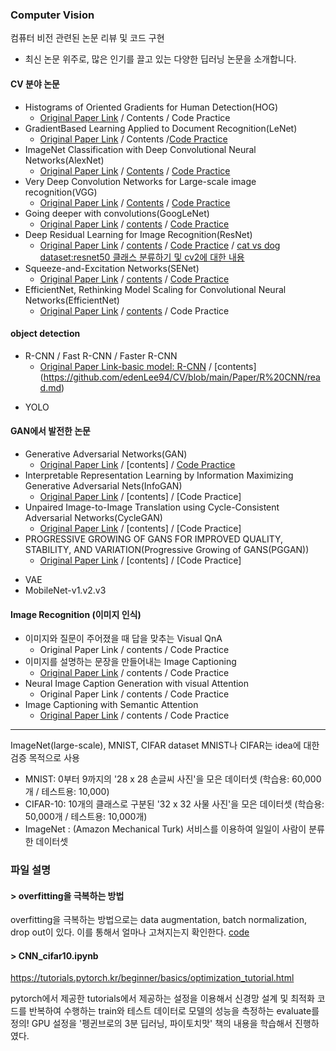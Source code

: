### Computer Vision

컴퓨터 비전 관련된 논문 리뷰 및 코드 구현
* 최신 논문 위주로, 많은 인기를 끌고 있는 다양한 딥러닝 논문을 소개합니다.

#### CV 분야 논문
* Histograms of Oriented Gradients for Human Detection(HOG)
    * [Original Paper Link](https://ieeexplore.ieee.org/stamp/stamp.jsp?arnumber=1467360&tag=1) / Contents / Code Practice
* GradientBased Learning Applied to Document Recognition(LeNet)
    * [Original Paper Link](http://vision.stanford.edu/cs598_spring07/papers/Lecun98.pdf) / Contents /[Code Practice](https://github.com/edenLee94/CV/blob/main/Paper/LeNet/LeNet.ipynb)
* ImageNet Classification with Deep Convolutional Neural Networks(AlexNet)
    * [Original Paper Link](https://proceedings.neurips.cc/paper/2012/file/c399862d3b9d6b76c8436e924a68c45b-Paper.pdf) / [Contents](https://github.com/edenLee94/CV/blob/main/Paper/AlexNet/Readme.md) / [Code Practice](https://github.com/edenLee94/CV/blob/main/Paper/AlexNet/AlexNet_pr.ipynb)
* Very Deep Convolution Networks for Large-scale image recognition(VGG)
    * [Original Paper Link](https://arxiv.org/pdf/1409.1556.pdf%20http://arxiv.org/abs/1409.1556.pdf) / [Contents](https://github.com/edenLee94/CV/blob/main/Paper/VGG/Readme.md) / [Code Practice](https://github.com/edenLee94/CV/blob/main/Paper/VGG/vgg.py)
* Going deeper with convolutions(GoogLeNet)
    * [Original Paper Link](https://arxiv.org/pdf/1409.4842.pdf) / [contents](https://github.com/edenLee94/CV/blob/main/Paper/GoogLeNet/Readme.md) / [Code Practice](https://github.com/edenLee94/CV/blob/main/Paper/GoogLeNet/_GoogLeNet_pr.ipynb)
* Deep Residual Learning for Image Recognition(ResNet)
    * [Original Paper Link](https://arxiv.org/pdf/1512.03385.pdf) / [contents](https://github.com/edenLee94/CV/blob/main/Paper/ResNet/Readme.md) / [Code Practice](https://github.com/edenLee94/CV/blob/main/Paper/ResNet/ResNet_50.ipynb) / [cat vs dog dataset:resnet50 클래스 분류하기 및 cv2에 대한 내용](https://github.com/edenLee94/CV/blob/main/resnet_classfication_catvsdog.ipynb)
* Squeeze-and-Excitation Networks(SENet)
    * [Original Paper Link](https://arxiv.org/pdf/1709.01507v4.pdf) / [contents](https://github.com/edenLee94/CV/blob/main/Paper/SENet/Readme.md) / [Code Practice](https://github.com/edenLee94/CV/blob/main/Paper/SENet/add_SE_module.py)
* EfficientNet, Rethinking Model Scaling for Convolutional Neural Networks(EfficientNet)
    * [Original Paper Link](https://arxiv.org/pdf/1905.11946.pdf) / [contents](https://github.com/edenLee94/CV/blob/main/Paper/EfficientNet/Readme.md) / Code Practice
    
#### object detection
* R-CNN / Fast R-CNN / Faster R-CNN
    * [Original Paper Link-basic model: R-CNN](https://arxiv.org/pdf/1311.2524.pdf) / [contents] (https://github.com/edenLee94/CV/blob/main/Paper/R%20CNN/read.md)
- YOLO

#### GAN에서 발전한 논문
* Generative Adversarial Networks(GAN)
    * [Original Paper Link](https://arxiv.org/pdf/1406.2661.pdf) / [contents] / [Code Practice](https://github.com/edenLee94/CV/blob/main/GAN.ipynb)
* Interpretable Representation Learning by Information Maximizing Generative Adversarial Nets(InfoGAN)
    * [Original Paper Link](https://arxiv.org/pdf/1606.03657.pdf) / [contents] / [Code Practice]
* Unpaired Image-to-Image Translation using Cycle-Consistent Adversarial Networks(CycleGAN)
    * [Original Paper Link](https://arxiv.org/pdf/1606.03657.pdf) / [contents] / [Code Practice]
* PROGRESSIVE GROWING OF GANS FOR IMPROVED QUALITY, STABILITY, AND VARIATION(Progressive Growing of GANS(PGGAN))
    * [Original Paper Link](https://arxiv.org/pdf/1710.10196.pdf) / [contents] / [Code Practice]
- VAE
- MobileNet-v1.v2.v3

#### Image Recognition (이미지 인식)
* 이미지와 질문이 주어졌을 때 답을 맞추는 Visual QnA
    * Original Paper Link / contents / Code Practice
* 이미지를 설명하는 문장을 만들어내는 Image Captioning
    * [Original Paper Link](https://arxiv.org/pdf/1411.4555v2.pdf) / contents / Code Practice
* Neural Image Caption Generation with visual Attention
    * Original Paper Link / contents / Code Practice
* Image Captioning with Semantic Attention
    * [Original Paper Link](https://www.cv-foundation.org/openaccess/content_cvpr_2016/papers/You_Image_Captioning_With_CVPR_2016_paper.pdf) / contents / Code Practice  
 
-----
ImageNet(large-scale), MNIST, CIFAR dataset
MNIST나 CIFAR는 idea에 대한 검증 목적으로 사용
- MNIST: 0부터 9까지의 '28 x 28 손글씨 사진'을 모은 데이터셋 (학습용: 60,000개 / 테스트용: 10,000)
- CIFAR-10: 10개의 클래스로 구분된 '32 x 32 사물 사진'을 모은 데이터셋 (학습용: 50,000개 / 테스트용: 10,000개)
- ImageNet : (Amazon Mechanical Turk) 서비스를 이용하여 일일이 사람이 분류한 데이터셋


### 파일 설명
#### > overfitting을 극복하는 방법
overfitting을 극복하는 방법으로는 data augmentation, batch normalization, drop out이 있다. 이를 통해서 얼마나 고쳐지는지 확인한다. [code](https://github.com/edenLee94/CV/blob/main/Solution_overfitting.ipynb)

#### > CNN_cifar10.ipynb
https://tutorials.pytorch.kr/beginner/basics/optimization_tutorial.html

pytorch에서 제공한 tutorials에서 제공하는 설정을 이용해서 신경망 설계 및 최적화 코드를 반복하여 수행하는 train와 테스트 데이터로 모델의 성능을 측정하는 evaluate를 정의!
GPU 설정을 '펭귄브로의 3분 딥러닝, 파이토치맛' 책의 내용을 학습해서 진행하였다.
